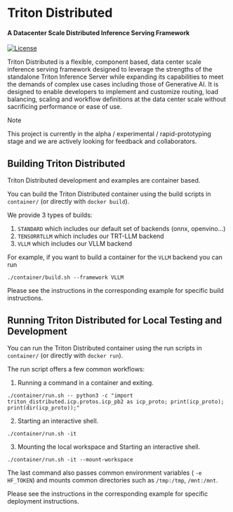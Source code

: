 <!--
SPDX-FileCopyrightText: Copyright (c) 2024-2025 NVIDIA CORPORATION & AFFILIATES. All rights reserved.
SPDX-License-Identifier: Apache-2.0

Licensed under the Apache License, Version 2.0 (the "License");
you may not use this file except in compliance with the License.
You may obtain a copy of the License at

http://www.apache.org/licenses/LICENSE-2.0

Unless required by applicable law or agreed to in writing, software
distributed under the License is distributed on an "AS IS" BASIS,
WITHOUT WARRANTIES OR CONDITIONS OF ANY KIND, either express or implied.
See the License for the specific language governing permissions and
limitations under the License.
-->

# Triton Distributed

<h4> A Datacenter Scale Distributed Inference Serving Framework </h4>

[![License](https://img.shields.io/badge/License-Apache_2.0-blue.svg)](https://opensource.org/licenses/Apache-2.0)

Triton Distributed is a flexible, component based, data center scale
inference serving framework designed to leverage the strengths of the
standalone Triton Inference Server while expanding its capabilities
to meet the demands of complex use cases including those of Generative
AI. It is designed to enable developers to implement and customize
routing, load balancing, scaling and workflow definitions at the data
center scale without sacrificing performance or ease of use.

> [!NOTE]
> This project is currently in the alpha / experimental /
> rapid-prototyping stage and we are actively looking for feedback and
> collaborators.

## Building Triton Distributed

Triton Distributed development and examples are container based.

You can build the Triton Distributed container using the build scripts
in `container/` (or directly with `docker build`).

We provide 3 types of builds:

1. `STANDARD` which includes our default set of backends (onnx, openvino...)
2. `TENSORRTLLM` which includes our TRT-LLM backend
3. `VLLM` which includes our VLLM backend

For example, if you want to build a container for the `VLLM` backend you can run

`./container/build.sh --framework VLLM`

Please see the instructions in the corresponding example for specific build instructions.

## Running Triton Distributed for Local Testing and Development

You can run the Triton Distributed container using the run scripts in
`container/` (or directly with `docker run`).

The run script offers a few common workflows:

1. Running a command in a container and exiting.

```
./container/run.sh -- python3 -c "import triton_distributed.icp.protos.icp_pb2 as icp_proto; print(icp_proto); print(dir(icp_proto));"
```

2. Starting an interactive shell.
```
./container/run.sh -it
```

3. Mounting the local workspace and Starting an interactive shell.

```
./container/run.sh -it --mount-workspace
```

The last command also passes common environment variables ( ```-e
HF_TOKEN```) and mounts common directories such as ```/tmp:/tmp```,
```/mnt:/mnt```.

Please see the instructions in the corresponding example for specific
deployment instructions.

<!--

## 1. Big Picture
Triton Distributed extends the standard [NVIDIA Triton Inference Server](https://github.com/triton-inference-server/server) model-serving paradigm with additional “planes” that distribute data and requests across multiple processes or machines. Conceptually, you still write a Triton **Model**, but your inference requests and data transfers can be routed through:

1. **Request Plane**: Sends model-inference requests among nodes or processes.
2. **Data Plane**: Moves tensor data and references between processes or GPUs.

This architecture allows you to build large, multi-process or multi-node solutions for AI model inference without manually managing transport and synchronization. You can share GPU memory references, shift them among distributed processes, etc.

---

## 2. Key Components
The repo has four major logical layers:

1. **ICP (Inter-Component Protocol)**:
   - Python modules under `triton_distributed/icp/…`
   - Encodes how the data and requests get serialized/transported.
   - Implements **NatsRequestPlane** and **UcpDataPlane**, which are concrete transport/connection classes for requests/data.
     - **NatsRequestPlane** uses NATS for distributing requests.
     - **UcpDataPlane** uses UCX (libucp) for transferring tensor data, possibly GPU-to-GPU.

2. **Worker**:
   - Python modules under `triton_distributed/worker/…`
   - Exposes the concept of an **Operator** (a processing node that can serve one or more Triton models or custom logic).
   - Runs the main loop that pulls requests from a Request Plane, processes them, and returns responses.
   - Contains a Python “mini” server (the `Worker`) that spawns or manages multiple Operators.

3. **Integration Tests & Examples**:
   - A directory structure with unit tests and integration tests showing how to compose multiple workers.
   - The “hello world” example is under `examples/hello_world/`.

4. **Triton Python Models**:
   - Under various directories like `.../operators/triton_core_models/...` or `icp/src/python/triton_distributed/icp/...`
   - Typical Triton `model.py` files that define custom Python logic behind each “model.”


## 4. ICP Planes & Worker Internals

### 4.1 Request Plane (NATS)
`NatsRequestPlane` handles distributing requests among processes. Under the hood, it:

- Connects to a NATS server (which might run in local Docker or remote).
- Creates “streams” in NATS for each operator or for direct routing.
- On the “client” side (where you call `post_request`), it publishes request messages to the right NATS subjects.
- On the “server” side (the Worker), it “pulls” requests from NATS subscriptions.

### 4.2 Data Plane (UCX)
`UcpDataPlane` references UCX-Py (libucp) to exchange actual tensor data. By default:

- When you “put” a tensor, the data plane either:
  1. Embeds small data directly in the message (the “contents” approach), or
  2. If large, stores a reference (GPU or CPU memory) in the local `_tensor_store`, then sends a small “URI” like `ucp://hostname:port/<uuid>` to the remote side.
- The remote side can do “get_tensor” by connecting to `ucp://hostname:port` and pulling the data.

This allows distributed GPU memory references with minimal overhead.

### 4.3 Worker
A `Worker` runs in a separate process. It:

- Starts or registers Triton model(s).
- Connects to the chosen request plane (NATS) and data plane (UCX).
- Enters a loop:
  1. `pull_requests` from NATS,
  2. routes them to the correct Operator,
  3. gets the results,
  4. returns them to the request plane.

In the “hello world,” you see three Worker processes—each hosting either the encoder, decoder, or aggregator operator.



## Goals

## Concepts

## Examples

-->
